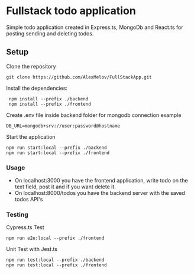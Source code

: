 # Fullstack todo application
Simple todo application created in Express.ts, MongoDb and React.ts
for posting sending and deleting todos.
## Setup
Clone the repository
```
git clone https://github.com/AlexMelov/FullStackApp.git
```
Install the dependencies:
```
 npm install --prefix ./backend
 npm install --prefix ./frontend
```
Create .env file inside backend folder for mongodb connection example
 ```mognoose connection
DB_URL=mongodb+srv://user:password@hostname
```
Start the application

```start app
npm run start:local --prefix ./backend
npm run start:local --prefix ./frontend
```
### Usage
- On localhost:3000 you have the frontend application, write todo on the text field, post it and if you want delete it.
- On localhost:8000/todos you have the backend server with the saved todos API's

### Testing
Cypress.ts Test
```Testing
npm run e2e:local --prefix ./frontend
```
Unit Test with Jest.ts
```Jest Test
npm run test:local --prefix ./backend
npm run test:local --prefix ./frontend
```
